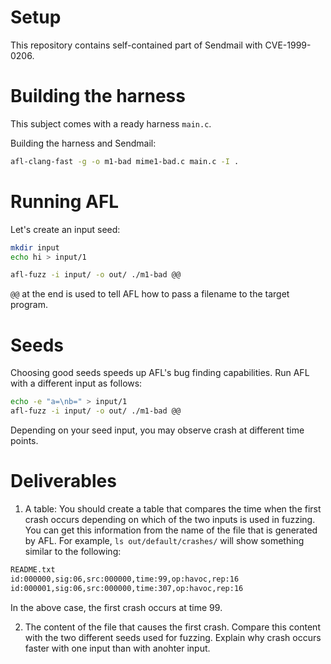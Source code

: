 # Setup

This repository contains self-contained part of Sendmail with CVE-1999-0206.  

# Building the harness

This subject comes with a ready harness `main.c`.

Building the harness and Sendmail: 

```bash
afl-clang-fast -g -o m1-bad mime1-bad.c main.c -I .
```

# Running AFL

Let's create an input seed:
```bash
mkdir input
echo hi > input/1
```

```bash
afl-fuzz -i input/ -o out/ ./m1-bad @@
```

`@@` at the end is used to tell AFL how to pass a filename to the target program. 

# Seeds

Choosing good seeds speeds up AFL's bug finding capabilities. Run AFL with a different input as follows:

```bash
echo -e "a=\nb=" > input/1
afl-fuzz -i input/ -o out/ ./m1-bad @@
```

Depending on your seed input, you may observe crash at different time points.

# Deliverables

1. A table: You should create a table that compares the time when the first crash occurs depending on which of the two inputs is used in fuzzing. You can get this information from the name of the file that is generated by AFL. For example, `ls out/default/crashes/` will show something similar to the following:

```bash
README.txt
id:000000,sig:06,src:000000,time:99,op:havoc,rep:16
id:000001,sig:06,src:000000,time:307,op:havoc,rep:16
```

In the above case, the first crash occurs at time 99. 

2. The content of the file that causes the first crash. Compare this content with the two different seeds used for fuzzing. Explain why crash occurs faster with one input than with anohter input. 
